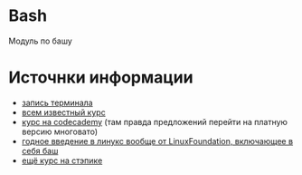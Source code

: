 # Bash
Модуль по башу


# Источнки информации
* [запись терминала](https://asciinema.org/a/OrJ6ERVEIBsimnXnQc387sDxQ)
* [всем известный курс](https://stepik.org/course/73/syllabus)
* [курс на codecademy](https://www.codecademy.com/learn/learn-the-command-line) (там правда предложений перейти на платную версию многовато)
* [годное введение в линукс вообще от LinuxFoundation, включающее в себя баш](https://courses.edx.org/courses/course-v1:LinuxFoundationX+LFS101x+3T2018/course/)
* [ещё курс на стэпике](https://stepik.org/course/762/promo)
